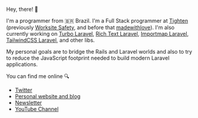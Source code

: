 Hey, there! 👋

I'm a programmer from 🇧🇷 Brazil. I'm a Full Stack programmer at [Tighten](https://tighten.com/) (previously [Worksite Safety](https://worksitesafety.ca/), and before that [madewithlove](https://madewithlove.com/)). I'm also currently working on [Turbo Laravel](https://github.com/tonysm/turbo-laravel), [Rich Text Laravel](https://github.com/tonysm/rich-text-laravel), [Importmap Laravel](https://github.com/tonysm/importmap-laravel), [TailwindCSS Laravel](https://github.com/tonysm/tailwindcss-laravel), and other libs.

My personal goals are to bridge the Rails and Laravel worlds and also to try to reduce the JavaScript footprint needed to build modern Laravel applications. 

You can find me online 🔍
- [Twitter](https://twitter.com/tonysmdev)
- [Personal website and blog](https://www.tonysm.com/)
- [Newsletter](https://world.hey.com/tonysm)
- [YouTube Channel](https://www.youtube.com/channel/UCGtfJjAR5JeBPAmxN_ZHx4Q)
